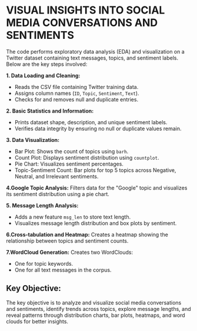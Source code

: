 # **VISUAL INSIGHTS INTO SOCIAL MEDIA CONVERSATIONS AND SENTIMENTS** #

The code performs exploratory data analysis (EDA) and visualization on a Twitter dataset containing text messages, topics, and sentiment labels. Below are the key steps involved:

**1. Data Loading and Cleaning:**
- Reads the CSV file containing Twitter training data.
- Assigns column names (`ID`, `Topic`, `Sentiment`, `Text`).
- Checks for and removes null and duplicate entries.

**2. Basic Statistics and Information:**
- Prints dataset shape, description, and unique sentiment labels.
- Verifies data integrity by ensuring no null or duplicate values remain.

**3. Data Visualization:**
- Bar Plot: Shows the count of topics using `barh`.
- Count Plot: Displays sentiment distribution using `countplot`.
- Pie Chart: Visualizes sentiment percentages.
- Topic-Sentiment Count: Bar plots for top 5 topics across Negative, Neutral, and Irrelevant sentiments.

**4.Google Topic Analysis:**
Filters data for the "Google" topic and visualizes its sentiment distribution using a pie chart.

**5. Message Length Analysis:**
- Adds a new feature `msg_len` to store text length.
- Visualizes message length distribution and box plots by sentiment.

**6.Cross-tabulation and Heatmap:**
Creates a heatmap showing the relationship between topics and sentiment counts.

**7.WordCloud Generation:**
Creates two WordClouds:
- One for topic keywords.
- One for all text messages in the corpus.

## **Key Objective:** ##
The key objective is to analyze and visualize social media conversations and sentiments, identify trends across topics, explore message lengths, and reveal patterns through distribution charts, bar plots, heatmaps, and word clouds for better insights.
